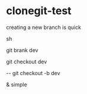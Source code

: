 # clonegit-test
creating a new branch is quick 

sh 

git brank dev

git checkout dev


-- git checkout -b dev

& simple
